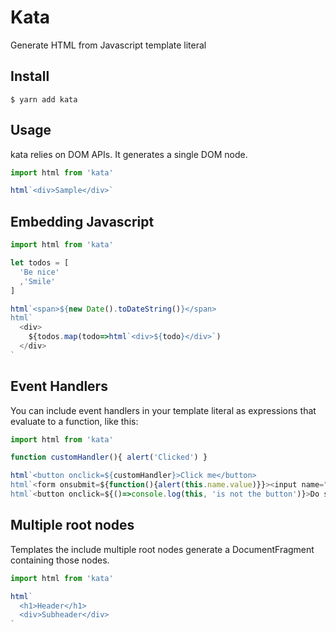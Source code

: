 Kata
====

Generate HTML from Javascript template literal

## Install

````
$ yarn add kata
````

## Usage

kata relies on DOM APIs. It generates a single DOM node.


````js
import html from 'kata'

html`<div>Sample</div>`
````

## Embedding Javascript

````js
import html from 'kata'

let todos = [
  'Be nice'
  ,'Smile'
]

html`<span>${new Date().toDateString()}</span>
html`
  <div>
    ${todos.map(todo=>html`<div>${todo}</div>`)
  </div>
`
````

## Event Handlers

You can include event handlers in your template literal as expressions that evaluate to a function, like this:

````js
import html from 'kata'

function customHandler(){ alert('Clicked') }

html`<button onclick=${customHandler}>Click me</button>
html`<form onsubmit=${function(){alert(this.name.value)}}><input name="description"/></form>`
html`<button onclick=${()=>console.log(this, 'is not the button')}>Do something with this</button>`
````

## Multiple root nodes

Templates the include multiple root nodes generate a DocumentFragment containing those nodes.

````js
import html from 'kata'

html`
  <h1>Header</h1>
  <div>Subheader</div>
`
````
